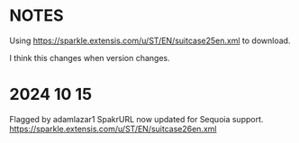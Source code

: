 # NOTES

Using https://sparkle.extensis.com/u/ST/EN/suitcase25en.xml to download.

I think this changes when version changes.

# 2024 10 15
Flagged by adamlazar1 SpakrURL now updated for Sequoia support.
https://sparkle.extensis.com/u/ST/EN/suitcase26en.xml